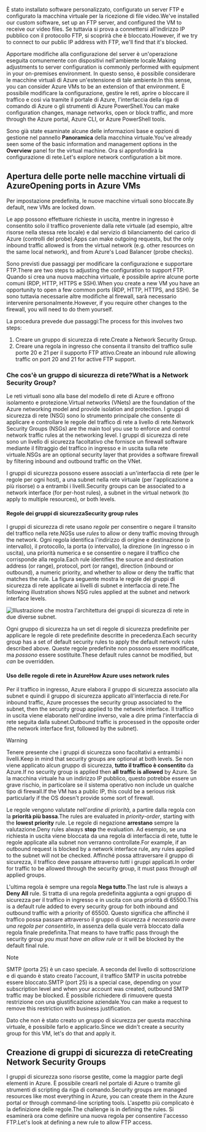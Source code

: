 <span data-ttu-id="64eb9-101">È stato installato software personalizzato, configurato un server FTP e configurato la macchina virtuale per la ricezione di file video.</span><span class="sxs-lookup"><span data-stu-id="64eb9-101">We've installed our custom software, set up an FTP server, and configured the VM to receive our video files.</span></span> <span data-ttu-id="64eb9-102">Se tuttavia si prova a connettersi all'indirizzo IP pubblico con il protocollo FTP, si scoprirà che è bloccato.</span><span class="sxs-lookup"><span data-stu-id="64eb9-102">However, if we try to connect to our public IP address with FTP, we'll find that it's blocked.</span></span> 

<span data-ttu-id="64eb9-103">Apportare modifiche alla configurazione del server è un'operazione eseguita comunemente con dispositivi nell'ambiente locale.</span><span class="sxs-lookup"><span data-stu-id="64eb9-103">Making adjustments to server configuration is commonly performed with equipment in your on-premises environment.</span></span> <span data-ttu-id="64eb9-104">In questo senso, è possibile considerare le macchine virtuali di Azure un'estensione di tale ambiente.</span><span class="sxs-lookup"><span data-stu-id="64eb9-104">In this sense, you can consider Azure VMs to be an extension of that environment.</span></span> <span data-ttu-id="64eb9-105">È possibile modificare la configurazione, gestire le reti, aprire o bloccare il traffico e così via tramite il portale di Azure, l'interfaccia della riga di comando di Azure o gli strumenti di Azure PowerShell.</span><span class="sxs-lookup"><span data-stu-id="64eb9-105">You can make configuration changes, manage networks, open or block traffic, and more through the Azure portal, Azure CLI, or Azure PowerShell tools.</span></span>

<span data-ttu-id="64eb9-106">Sono già state esaminate alcune delle informazioni base e opzioni di gestione nel pannello **Panoramica** della macchina virtuale.</span><span class="sxs-lookup"><span data-stu-id="64eb9-106">You've already seen some of the basic information and management options in the **Overview** panel for the virtual machine.</span></span> <span data-ttu-id="64eb9-107">Ora si approfondirà la configurazione di rete.</span><span class="sxs-lookup"><span data-stu-id="64eb9-107">Let's explore network configuration a bit more.</span></span>

## <a name="opening-ports-in-azure-vms"></a><span data-ttu-id="64eb9-108">Apertura delle porte nelle macchine virtuali di Azure</span><span class="sxs-lookup"><span data-stu-id="64eb9-108">Opening ports in Azure VMs</span></span>

<span data-ttu-id="64eb9-109">Per impostazione predefinita, le nuove macchine virtuali sono bloccate.</span><span class="sxs-lookup"><span data-stu-id="64eb9-109">By default, new VMs are locked down.</span></span> 

<span data-ttu-id="64eb9-110">Le app possono effettuare richieste in uscita, mentre in ingresso è consentito solo il traffico proveniente dalla rete virtuale (ad esempio, altre risorse nella stessa rete locale) e dal servizio di bilanciamento del carico di Azure (controlli del probe).</span><span class="sxs-lookup"><span data-stu-id="64eb9-110">Apps can make outgoing requests, but the only inbound traffic allowed is from the virtual network (e.g. other resources on the same local network), and from Azure's Load Balancer (probe checks).</span></span>

<span data-ttu-id="64eb9-111">Sono previsti due passaggi per modificare la configurazione e supportare FTP.</span><span class="sxs-lookup"><span data-stu-id="64eb9-111">There are two steps to adjusting the configuration to support FTP.</span></span> <span data-ttu-id="64eb9-112">Quando si crea una nuova macchina virtuale, è possibile aprire alcune porte comuni (RDP, HTTP, HTTPS e SSH).</span><span class="sxs-lookup"><span data-stu-id="64eb9-112">When you create a new VM you have an opportunity to open a few common ports (RDP, HTTP, HTTPS, and SSH).</span></span> <span data-ttu-id="64eb9-113">Se sono tuttavia necessarie altre modifiche al firewall, sarà necessario intervenire personalmente.</span><span class="sxs-lookup"><span data-stu-id="64eb9-113">However, if you require other changes to the firewall, you will need to do them yourself.</span></span>

<span data-ttu-id="64eb9-114">La procedura prevede due passaggi:</span><span class="sxs-lookup"><span data-stu-id="64eb9-114">The process for this involves two steps:</span></span>

1. <span data-ttu-id="64eb9-115">Creare un gruppo di sicurezza di rete.</span><span class="sxs-lookup"><span data-stu-id="64eb9-115">Create a Network Security Group.</span></span>
2. <span data-ttu-id="64eb9-116">Creare una regola in ingresso che consenta il transito del traffico sulle porte 20 e 21 per il supporto FTP attivo.</span><span class="sxs-lookup"><span data-stu-id="64eb9-116">Create an inbound rule allowing traffic on port 20 and 21 for active FTP support.</span></span>

### <a name="what-is-a-network-security-group"></a><span data-ttu-id="64eb9-117">Che cos'è un gruppo di sicurezza di rete?</span><span class="sxs-lookup"><span data-stu-id="64eb9-117">What is a Network Security Group?</span></span>

<span data-ttu-id="64eb9-118">Le reti virtuali sono alla base del modello di rete di Azure e offrono isolamento e protezione.</span><span class="sxs-lookup"><span data-stu-id="64eb9-118">Virtual networks (VNets) are the foundation of the Azure networking model and provide isolation and protection.</span></span> <span data-ttu-id="64eb9-119">I gruppi di sicurezza di rete (NSG) sono lo strumento principale che consente di applicare e controllare le regole del traffico di rete a livello di rete.</span><span class="sxs-lookup"><span data-stu-id="64eb9-119">Network Security Groups (NSGs) are the main tool you use to enforce and control network traffic rules at the networking level.</span></span> <span data-ttu-id="64eb9-120">I gruppi di sicurezza di rete sono un livello di sicurezza facoltativo che fornisce un firewall software mediante il filtraggio del traffico in ingresso e in uscita sulla rete virtuale.</span><span class="sxs-lookup"><span data-stu-id="64eb9-120">NSGs are an optional security layer that provides a software firewall by filtering inbound and outbound traffic on the VNet.</span></span> 

<span data-ttu-id="64eb9-121">I gruppi di sicurezza possono essere associati a un'interfaccia di rete (per le regole per ogni host), a una subnet nella rete virtuale (per l'applicazione a più risorse) o a entrambi i livelli.</span><span class="sxs-lookup"><span data-stu-id="64eb9-121">Security groups can be associated to a network interface (for per-host rules), a subnet in the virtual network (to apply to multiple resources), or both levels.</span></span> 

#### <a name="security-group-rules"></a><span data-ttu-id="64eb9-122">Regole dei gruppi di sicurezza</span><span class="sxs-lookup"><span data-stu-id="64eb9-122">Security group rules</span></span>

<span data-ttu-id="64eb9-123">I gruppi di sicurezza di rete usano _regole_ per consentire o negare il transito del traffico nella rete.</span><span class="sxs-lookup"><span data-stu-id="64eb9-123">NGSs use _rules_ to allow or deny traffic moving through the network.</span></span> <span data-ttu-id="64eb9-124">Ogni regola identifica l'indirizzo di origine e destinazione (o intervallo), il protocollo, la porta (o intervallo), la direzione (in ingresso o in uscita), una priorità numerica e se consentire o negare il traffico che corrisponde alla regola.</span><span class="sxs-lookup"><span data-stu-id="64eb9-124">Each rule identifies the source and destination address (or range), protocol, port (or range), direction (inbound or outbound), a numeric priority, and whether to allow or deny the traffic that matches the rule.</span></span> <span data-ttu-id="64eb9-125">La figura seguente mostra le regole dei gruppi di sicurezza di rete applicate ai livelli di subnet e interfaccia di rete.</span><span class="sxs-lookup"><span data-stu-id="64eb9-125">The following illustration shows NSG rules applied at the subnet and network interface levels.</span></span>

![Illustrazione che mostra l'architettura dei gruppi di sicurezza di rete in due diverse subnet.](../media/7-nsg-rules.png)

<span data-ttu-id="64eb9-129">Ogni gruppo di sicurezza ha un set di regole di sicurezza predefinite per applicare le regole di rete predefinite descritte in precedenza.</span><span class="sxs-lookup"><span data-stu-id="64eb9-129">Each security group has a set of default security rules to apply the default network rules described above.</span></span> <span data-ttu-id="64eb9-130">Queste regole predefinite non possono essere modificate, ma _possono_ essere sostituite.</span><span class="sxs-lookup"><span data-stu-id="64eb9-130">These default rules cannot be modified, but _can_ be overridden.</span></span>

#### <a name="how-azure-uses-network-rules"></a><span data-ttu-id="64eb9-131">Uso delle regole di rete in Azure</span><span class="sxs-lookup"><span data-stu-id="64eb9-131">How Azure uses network rules</span></span>

<span data-ttu-id="64eb9-132">Per il traffico in ingresso, Azure elabora il gruppo di sicurezza associato alla subnet e quindi il gruppo di sicurezza applicato all'interfaccia di rete.</span><span class="sxs-lookup"><span data-stu-id="64eb9-132">For inbound traffic, Azure processes the security group associated to the subnet, then the security group applied to the network interface.</span></span> <span data-ttu-id="64eb9-133">Il traffico in uscita viene elaborato nell'ordine inverso, vale a dire prima l'interfaccia di rete seguita dalla subnet.</span><span class="sxs-lookup"><span data-stu-id="64eb9-133">Outbound traffic is processed in the opposite order (the network interface first, followed by the subnet).</span></span>

> [!WARNING]
> <span data-ttu-id="64eb9-134">Tenere presente che i gruppi di sicurezza sono facoltativi a entrambi i livelli.</span><span class="sxs-lookup"><span data-stu-id="64eb9-134">Keep in mind that security groups are optional at both levels.</span></span> <span data-ttu-id="64eb9-135">Se non viene applicato alcun gruppo di sicurezza, **tutto il traffico è consentito** da Azure.</span><span class="sxs-lookup"><span data-stu-id="64eb9-135">If no security group is applied then **all traffic is allowed** by Azure.</span></span> <span data-ttu-id="64eb9-136">Se la macchina virtuale ha un indirizzo IP pubblico, questo potrebbe essere un grave rischio, in particolare se il sistema operativo non include un qualche tipo di firewall.</span><span class="sxs-lookup"><span data-stu-id="64eb9-136">If the VM has a public IP, this could be a serious risk particularly if the OS doesn't provide some sort of firewall.</span></span>

<span data-ttu-id="64eb9-137">Le regole vengono valutate nell'_ordine di priorità_, a partire dalla regola con la **priorità più bassa**.</span><span class="sxs-lookup"><span data-stu-id="64eb9-137">The rules are evaluated in _priority-order_, starting with the **lowest priority** rule.</span></span> <span data-ttu-id="64eb9-138">Le regole di negazione **arrestano** sempre la valutazione.</span><span class="sxs-lookup"><span data-stu-id="64eb9-138">Deny rules always **stop** the evaluation.</span></span> <span data-ttu-id="64eb9-139">Ad esempio, se una richiesta in uscita viene bloccata da una regola di interfaccia di rete, tutte le regole applicate alla subnet non verranno controllate.</span><span class="sxs-lookup"><span data-stu-id="64eb9-139">For example, if an outbound request is blocked by a network interface rule, any rules applied to the subnet will not be checked.</span></span> <span data-ttu-id="64eb9-140">Affinché possa attraversare il gruppo di sicurezza, il traffico deve passare attraverso _tutti_ i gruppi applicati.</span><span class="sxs-lookup"><span data-stu-id="64eb9-140">In order for traffic to be allowed through the security group, it must pass through _all_ applied groups.</span></span>

<span data-ttu-id="64eb9-141">L'ultima regola è sempre una regola **Nega tutto**.</span><span class="sxs-lookup"><span data-stu-id="64eb9-141">The last rule is always a **Deny All** rule.</span></span> <span data-ttu-id="64eb9-142">Si tratta di una regola predefinita aggiunta a ogni gruppo di sicurezza per il traffico in ingresso e in uscita con una priorità di 65500.</span><span class="sxs-lookup"><span data-stu-id="64eb9-142">This is a default rule added to every security group for both inbound and outbound traffic with a priority of 65500.</span></span> <span data-ttu-id="64eb9-143">Questo significa che affinché il traffico possa passare attraverso il gruppo di sicurezza _è necessario avere una regola per consentirlo_, in assenza della quale verrà bloccato dalla regola finale predefinita.</span><span class="sxs-lookup"><span data-stu-id="64eb9-143">That means to have traffic pass through the security group _you must have an allow rule_ or it will be blocked by the default final rule.</span></span>

> [!NOTE]
> <span data-ttu-id="64eb9-144">SMTP (porta 25) è un caso speciale. A seconda del livello di sottoscrizione e di quando è stato creato l'account, il traffico SMTP in uscita potrebbe essere bloccato.</span><span class="sxs-lookup"><span data-stu-id="64eb9-144">SMTP (port 25) is a special case, depending on your subscription level and when your account was created, outbound SMTP traffic may be blocked.</span></span> <span data-ttu-id="64eb9-145">È possibile richiedere di rimuovere questa restrizione con una giustificazione aziendale.</span><span class="sxs-lookup"><span data-stu-id="64eb9-145">You can make a request to remove this restriction with business justification.</span></span>

<span data-ttu-id="64eb9-146">Dato che non è stato creato un gruppo di sicurezza per questa macchina virtuale, è possibile farlo e applicarlo.</span><span class="sxs-lookup"><span data-stu-id="64eb9-146">Since we didn't create a security group for this VM, let's do that and apply it.</span></span>

## <a name="creating-network-security-groups"></a><span data-ttu-id="64eb9-147">Creazione di gruppi di sicurezza di rete</span><span class="sxs-lookup"><span data-stu-id="64eb9-147">Creating Network Security Groups</span></span>

<span data-ttu-id="64eb9-148">I gruppi di sicurezza sono risorse gestite, come la maggior parte degli elementi in Azure. È possibile crearli nel portale di Azure o tramite gli strumenti di scripting da riga di comando.</span><span class="sxs-lookup"><span data-stu-id="64eb9-148">Security groups are managed resources like most everything in Azure, you can create them in the Azure portal or through command-line scripting tools.</span></span> <span data-ttu-id="64eb9-149">L'aspetto più complicato è la definizione delle regole.</span><span class="sxs-lookup"><span data-stu-id="64eb9-149">The challenge is in defining the rules.</span></span> <span data-ttu-id="64eb9-150">Si esaminerà ora come definire una nuova regola per consentire l'accesso FTP.</span><span class="sxs-lookup"><span data-stu-id="64eb9-150">Let's look at defining a new rule to allow FTP access.</span></span>
